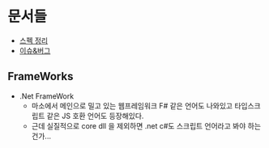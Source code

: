 # 문서들

- [스펙 정리](/Compiler/C%23/SPEC.md)
- [이슈&버그](/Compiler/C%23/ISSUE%26BUG.md)

## FrameWorks

- .Net FrameWork
  - 마소에서 메인으로 밀고 있는 웹프레임워크 F# 같은 언어도 나와있고 타입스크립트 같은 JS 호환 언어도 등장해있다.
  - 근데 실질적으로 core dll 을 제외하면 .net c#도 스크립트 언어라고 봐야 하는 건가...
  
